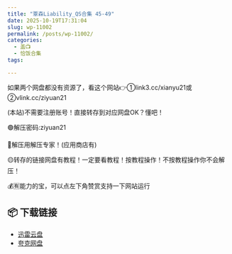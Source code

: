 ```yaml
---
title: "覃森Liability_QS合集 45-49"
date: 2025-10-19T17:31:04
slug: wp-11002
permalink: /posts/wp-11002/
categories:
  - 盖📺
  - 恰饭合集
tags:

---
```


如果两个网盘都没有资源了，看这个网站👉①link3.cc/xianyu21或②vlink.cc/ziyuan21

(本站)不需要注册账号！直接转存到对应网盘OK？懂吧！

🟢解压密码:ziyuan21

🔵解压用解压专家！(应用商店有)

🟡转存的链接网盘有教程！一定要看教程！按教程操作！不按教程操作你不会解压！

💰🈶能力的宝，可以点左下角赞赏支持一下网站运行

## 📦 下载链接
- [迅雷云盘](https://blziyuan21.com/pay-download/11002?key=b1832e02e1&down_id=0)
- [夸克网盘](https://blziyuan21.com/pay-download/11002?key=b1832e02e1&down_id=1)

